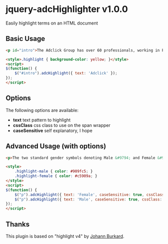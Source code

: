 jquery-adcHighlighter v1.0.0
=====================

Easily highlight terms on an HTML document

## Basic Usage

```html
<p id="intro">The Adclick Group has over 60 professionals, working in Portugal and Brasil, who follow the values that move us forward: passion, creativity, relevance and sustainability.</p>

<style>.highlight { background-color: yellow; }</style>
<script>
$(function() {
    $("#intro").adcHighlight({ text: 'Adclick' });
});
</script>
```

## Options

The following options are available:
- **text**  text pattern to highlight
- **cssClass**  css class to use on the span wrapper
- **caseSensitive** self explanatory, I hope

## Advanced Usage (with options)

```html
<p>The two standard gender symbols denoting Male &#9794; and Female &#9792; are derived from astrological symbols, denoting the classical planets Mars and Venus, respectively.</p>

<style>
    .highlight-male { color: #909fc5; }
    .highlight-female { color: #c5909a; }
</style>
<script>
$(function() {
    $("p").adcHighlight({ text: 'Female', caseSensitive: true, cssClass: 'highlight-female' });
    $("p").adcHighlight({ text: 'Male', caseSensitive: true, cssClass: 'highlight-male' });
});
</script>

```


## Thanks

This plugin is based on "highlight v4" by [Johann Burkard](http://johannburkard.de/blog/programming/javascript/highlight-javascript-text-higlighting-jquery-plugin.html).
